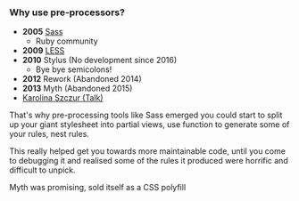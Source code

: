 ### Why use pre-processors?

* **2005** [Sass](http://sass-lang.com/)
  * Ruby community
* **2009** [LESS](http://lesscss.org/)
* **2010** Stylus (No development since 2016)
  * Bye bye semicolons!
* **2012** Rework (Abandoned 2014)
* **2013** Myth (Abandoned 2015)
* [Karolina Szczur (Talk)](https://www.youtube.com/watch?v=1vbBLc-fgWk)

<aside class="notes">
That's why pre-processing tools like Sass emerged you could start to split up your giant stylesheet into partial views, use function to generate some of your rules, nest rules.

This really helped get you towards more maintainable code, until you come to debugging it and realised some of the rules it produced were horrific and difficult to unpick.

Myth was promising, sold itself as a CSS polyfill
</aside>
